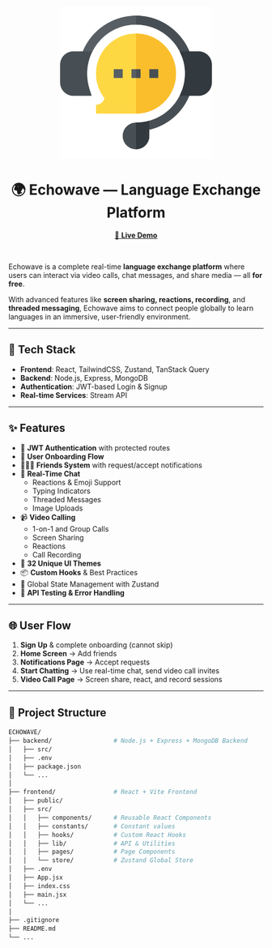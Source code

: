 <p align="center">
  <img src="https://raw.githubusercontent.com/Simran-Kumari92/EchoWave/main/frontend/public/live-chat.png" alt="EchoWave Screenshot" width="300" />
</p>

<h1 align="center">🌍 Echowave — Language Exchange Platform</h1>

<p align="center">
  <a href="https://echowave-4jqa.onrender.com" target="_blank">🔗 <b>Live Demo</b></a>
</p>

<br>

Echowave is a complete real-time **language exchange platform** where users can interact via video calls, chat messages, and share media — all **for free**.

With advanced features like **screen sharing, reactions, recording**, and **threaded messaging**, Echowave aims to connect people globally to learn languages in an immersive, user-friendly environment.

---

## 🚀 Tech Stack

- **Frontend**: React, TailwindCSS, Zustand, TanStack Query
- **Backend**: Node.js, Express, MongoDB
- **Authentication**: JWT-based Login & Signup
- **Real-time Services**: Stream API

---

## ✨ Features

- 🔐 **JWT Authentication** with protected routes
- 👤 **User Onboarding Flow**
- 🧑‍🤝‍🧑 **Friends System** with request/accept notifications
- 💬 **Real-Time Chat**
  - Reactions & Emoji Support
  - Typing Indicators
  - Threaded Messages
  - Image Uploads
- 📹 **Video Calling**
  - 1-on-1 and Group Calls
  - Screen Sharing
  - Reactions
  - Call Recording
- 🎨 **32 Unique UI Themes**
- 📦 **Custom Hooks** & Best Practices
- 🧠 Global State Management with Zustand
- 🧪 **API Testing & Error Handling**

---

## 🌐 User Flow

1. **Sign Up** & complete onboarding (cannot skip)
2. **Home Screen** → Add friends
3. **Notifications Page** → Accept requests
4. **Start Chatting** → Use real-time chat, send video call invites
5. **Video Call Page** → Screen share, react, and record sessions

---

## 📁 Project Structure

```bash
ECHOWAVE/
├── backend/                 # Node.js + Express + MongoDB Backend
│   ├── src/
│   ├── .env
│   ├── package.json
│   └── ...
│
├── frontend/                # React + Vite Frontend
│   ├── public/
│   ├── src/
│   │   ├── components/      # Reusable React Components
│   │   ├── constants/       # Constant values
│   │   ├── hooks/           # Custom React Hooks
│   │   ├── lib/             # API & Utilities
│   │   ├── pages/           # Page Components
│   │   └── store/           # Zustand Global Store
│   ├── .env
│   ├── App.jsx
│   ├── index.css
│   ├── main.jsx
│   └── ...
│
├── .gitignore
├── README.md
└── ...

